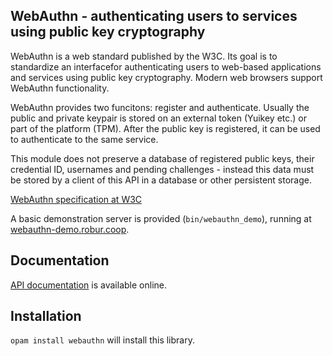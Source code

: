 ## WebAuthn - authenticating users to services using public key cryptography

WebAuthn is a web standard published by the W3C. Its goal is to
standardize an interfacefor authenticating users to web-based
applications and services using public key cryptography. Modern web
browsers support WebAuthn functionality.

WebAuthn provides two funcitons: register and authenticate. Usually the
public and private keypair is stored on an external token (Yuikey etc.)
or part of the platform (TPM). After the public key is registered, it can
be used to authenticate to the same service.

This module does not preserve a database of registered public keys, their
credential ID, usernames and pending challenges - instead this data must
be stored by a client of this API in a database or other persistent
storage.

[WebAuthn specification at W3C](https://w3c.github.io/webauthn/)

A basic demonstration server is provided (`bin/webauthn_demo`),
running at [webauthn-demo.robur.coop](https://webauthn-demo.robur.coop).

## Documentation

[API documentation](https://roburio.github.io/webauthn/doc) is available online.

## Installation

`opam install webauthn` will install this library.
